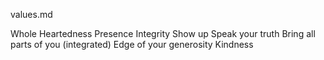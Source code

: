 values.md


Whole Heartedness
	Presence
Integrity
	Show up
	Speak your truth
	Bring all parts of you (integrated)
Edge of your generosity
Kindness